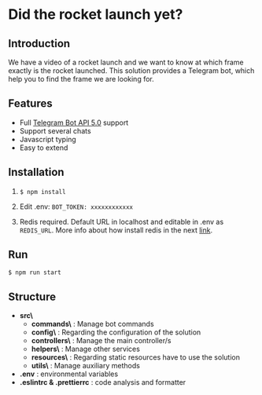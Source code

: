 # Did the rocket launch yet?
## Introduction
We have a video of a rocket launch and we want to know at which frame exactly is the rocket launched. This solution provides a Telegram bot, which help you to find the frame we are looking for.
## Features
- Full [Telegram Bot API 5.0](https://core.telegram.org/bots/api) support
- Support several chats
- Javascript typing
- Easy to extend
## Installation
1. `$ npm install`

2. Edit .env: `BOT_TOKEN: xxxxxxxxxxxx`

3. Redis required. Default URL in localhost and editable in .env as `REDIS_URL`. More info about how install redis in the next [link](https://redis.io/topics/quickstart).
## Run
`$ npm run start`
## Structure
* **src\\** 
  - **commands\\** : Manage bot commands
  - **config\\** : Regarding the configuration of the solution
  - **controllers\\** : Manage the main controller/s
  - **helpers\\** : Manage other services
  - **resources\\** : Regarding static resources have to use the solution
  - **utils\\** : Manage auxiliary methods  
* **.env** : environmental variables
* **.eslintrc & .prettierrc** : code analysis and formatter
